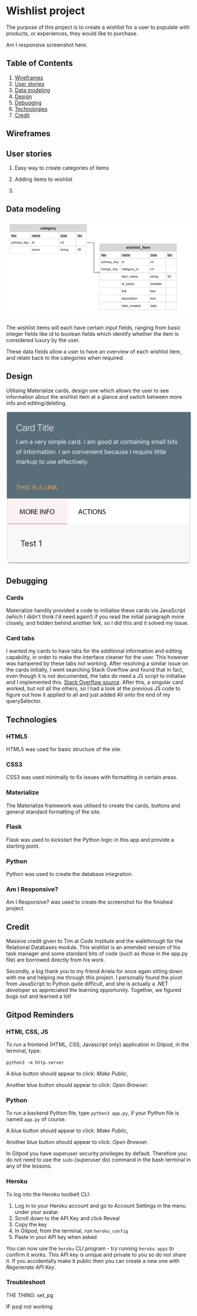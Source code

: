 # Wishlist project

The purpose of this project is to create a wishlist for a user to populate with products, or experiences, they would like to purchase.

Am I responsive screenshot here.

## Table of Contents

1. [Wireframes](#wireframes)
2. [User stories](#user-stories)
3. [Data modeling](#data-modeling)
4. [Design](#design)
5. [Debugging](#debugging)
6. [Technologies](#technologies)
7. [Credit](#credit)

## Wireframes

## User stories

1. Easy way to create categories of items

2. Adding items to wishlist

3. 

## Data modeling

![data model](/assets/readme-files/wishlist-data-model.png)

The wishlist items will each have certain input fields, ranging from basic integer fields like id to boolean fields which identify whether the item is considered luxury by the user.

These data fields allow a user to have an overview of each wishlist item, and relate back to the categories when required.

## Design

Utilising Materialize cards, design one which allows the user to see information about the wishlist item at a glance and switch between more info and editing/deleting.

![card design](assets/readme-files/card-wireframe.png)

## Debugging

### Cards

Materialize handily provided a code to initialise these cards via JavaScript (which I didn't think I'd need again!) if you read the initial paragraph more closely, and hidden behind another link, so I did this and it solved my issue.

### Card tabs

I wanted my cards to have tabs for the additional information and editing capability, in order to make the interface cleaner for the user. This however was hampered by these tabs not working. After resolving a similar issue on the cards initially, I went searching Stack Overflow and found that in fact, even though it is not documented, the tabs do need a JS script to initialise and I implemented this. [Stack Overflow source](https://stackoverflow.com/questions/40677831/materialize-css-tabs-are-not-working). After this, a singular card worked, but not all the others, so I had a look at the previous JS code to figure out how it applied to all and just added All onto the end of my querySelector.

## Technologies

### HTML5

HTML5 was used for basic structure of the site.

### CSS3

CSS3 was used minimally to fix issues with formatting in certain areas.

### Materialize

The Materialize framework was utilised to create the cards, buttons and general standard formatting of the site.

### Flask

Flask was used to kickstart the Python logic in this app and provide a starting point.

### Python

Python was used to create the database integration.

### Am I Responsive?

Am I Responsive? was used to create the screenshot for the finished project.

## Credit

Massive credit given to Tim at Code Institute and the walkthrough for the Relational Databases module. This wishlist is an amended version of his task manager and some standard bits of code (such as those in the app.py file) are borrowed directly from his work.

Secondly, a big thank you to my friend Ariela for once again sitting down with me and helping me through this project. I personally found the pivot from JavaScript to Python quite difficult, and she is actually a .NET developer so appreciated the learning opportunity. Together, we figured bugs out and learned a lot!

## Gitpod Reminders

### HTMl, CSS, JS

To run a frontend (HTML, CSS, Javascript only) application in Gitpod, in the terminal, type:

`python3 -m http.server`

A blue button should appear to click: _Make Public_,

Another blue button should appear to click: _Open Browser_.

### Python

To run a backend Python file, type `python3 app.py`, if your Python file is named `app.py` of course.

A blue button should appear to click: _Make Public_,

Another blue button should appear to click: _Open Browser_.

In Gitpod you have superuser security privileges by default. Therefore you do not need to use the `sudo` (superuser do) command in the bash terminal in any of the lessons.

### Heroku

To log into the Heroku toolbelt CLI:

1. Log in to your Heroku account and go to Account Settings in the menu under your avatar.
2. Scroll down to the API Key and click Reveal
3. Copy the key
4. In Gitpod, from the terminal, run `heroku_config`
5. Paste in your API key when asked

You can now use the `heroku` CLI program - try running `heroku apps` to confirm it works. This API key is unique and private to you so do not share it. If you accidentally make it public then you can create a new one with _Regenerate API Key_.

### Troubleshoot

THE THING:
set_pg

IF psql not working
